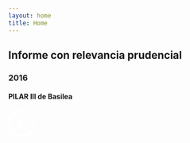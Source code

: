 ```yaml
---
layout: home
title: Home
---
```


## Informe con relevancia prudencial
### 2016
#### PILAR III de Basilea

<div class="home-link">
  <a href="/correspondencia/" >
    <svg width="54px" height="54px" viewBox="844 633 54 54" version="1.1" xmlns="http://www.w3.org/2000/svg" xmlns:xlink="http://www.w3.org/1999/xlink">
      <g id="Group" stroke="none" stroke-width="1" fill="none" fill-rule="evenodd" transform="translate(844.000000, 633.000000)">
        <path d="M23,33.6209574 L31.4765068,28.385468 L23,22.6513604 L23,33.6209574 Z M20,17 L37,28.5 L20,39 L20,17 Z" id="Rectangle-2" fill="#FFFFFF"></path>
        <path d="M27,54 C41.9116882,54 54,41.9116882 54,27 C54,12.0883118 41.9116882,0 27,0 C12.0883118,0 0,12.0883118 0,27 C0,41.9116882 12.0883118,54 27,54 Z M27,50 C14.2974508,50 4,39.7025492 4,27 C4,14.2974508 14.2974508,4 27,4 C39.7025492,4 50,14.2974508 50,27 C50,39.7025492 39.7025492,50 27,50 Z" id="Oval" fill="#FFFFFF"></path>
        </g>
    </svg>
  </a>
</div>